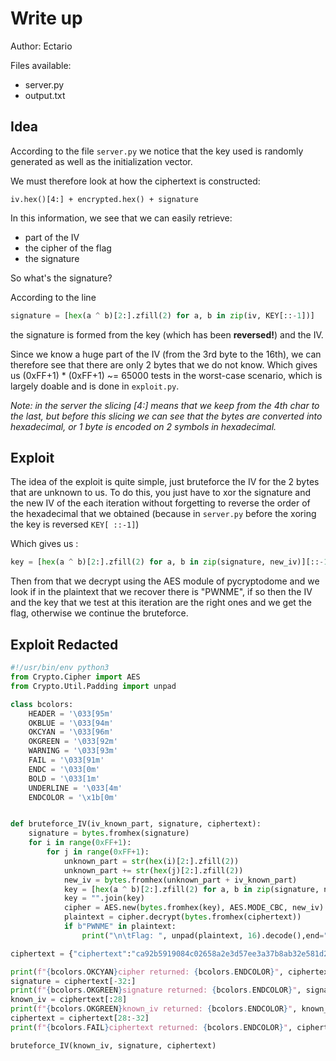 # Write up

Author: Ectario

Files available:

- server.py
- output.txt

## Idea

According to the file `server.py` we notice that the key used is randomly generated as well as the initialization vector.

We must therefore look at how the ciphertext is constructed:

`iv.hex()[4:] + encrypted.hex() + signature`

In this information, we see that we can easily retrieve:

- part of the IV
- the cipher of the flag
- the signature

So what's the signature?

According to the line

```py
signature = [hex(a ^ b)[2:].zfill(2) for a, b in zip(iv, KEY[::-1])]
```

the signature is formed from the key (which has been __reversed!__) and the IV.

Since we know a huge part of the IV (from the 3rd byte to the 16th), we can therefore see that there are only 2 bytes that we do not know. Which gives us (0xFF+1) * (0xFF+1) ~= 65000 tests in the worst-case scenario, which is largely doable and is done in `exploit.py`.

_Note: in the server the slicing [4:] means that we keep from the 4th char to the last, but before this slicing we can see that the bytes are converted into hexadecimal, or 1 byte is encoded on 2 symbols in hexadecimal._

## Exploit

The idea of ​​the exploit is quite simple, just bruteforce the IV for the 2 bytes that are unknown to us. To do this, you just have to xor the signature and the new IV of the each iteration without forgetting to reverse the order of the hexadecimal that we obtained (because in `server.py` before the xoring the key is reversed `KEY[ ::-1]`)

Which gives us :

```py
key = [hex(a ^ b)[2:].zfill(2) for a, b in zip(signature, new_iv)][::-1]
```

Then from that we decrypt using the AES module of pycryptodome and we look if in the plaintext that we recover there is "PWNME", if so then the IV and the key that we test at this iteration are the right ones and we get the flag, otherwise we continue the bruteforce.

## Exploit Redacted

```py
#!/usr/bin/env python3
from Crypto.Cipher import AES
from Crypto.Util.Padding import unpad

class bcolors:
    HEADER = '\033[95m'
    OKBLUE = '\033[94m'
    OKCYAN = '\033[96m'
    OKGREEN = '\033[92m'
    WARNING = '\033[93m'
    FAIL = '\033[91m'
    ENDC = '\033[0m'
    BOLD = '\033[1m'
    UNDERLINE = '\033[4m'
    ENDCOLOR = '\x1b[0m'


def bruteforce_IV(iv_known_part, signature, ciphertext):
    signature = bytes.fromhex(signature)
    for i in range(0xFF+1):
        for j in range(0xFF+1):
            unknown_part = str(hex(i)[2:].zfill(2))
            unknown_part += str(hex(j)[2:].zfill(2))
            new_iv = bytes.fromhex(unknown_part + iv_known_part)
            key = [hex(a ^ b)[2:].zfill(2) for a, b in zip(signature, new_iv)][::-1]
            key = "".join(key)
            cipher = AES.new(bytes.fromhex(key), AES.MODE_CBC, new_iv)
            plaintext = cipher.decrypt(bytes.fromhex(ciphertext))
            if b"PWNME" in plaintext:
                print("\n\tFlag: ", unpad(plaintext, 16).decode(),end="\n\n")

ciphertext = {"ciphertext":"ca92b5919084c02658a2e3d57ee3a37b8ab32e581d2615359cc7858e966090d328df2be8b5ad889561d9abce6f961fe03a95a2051e882db2373b33b5a43a1c13ff62af7f835df3cc1ccc64571e74f8b84587c727d56c4d37983e7b80ce3c"}["ciphertext"]

print(f"{bcolors.OKCYAN}cipher returned: {bcolors.ENDCOLOR}", ciphertext)
signature = ciphertext[-32:]
print(f"{bcolors.OKGREEN}signature returned: {bcolors.ENDCOLOR}", signature)
known_iv = ciphertext[:28]
print(f"{bcolors.OKGREEN}known_iv returned: {bcolors.ENDCOLOR}", known_iv)
ciphertext = ciphertext[28:-32]
print(f"{bcolors.FAIL}ciphertext returned: {bcolors.ENDCOLOR}", ciphertext)

bruteforce_IV(known_iv, signature, ciphertext)
```